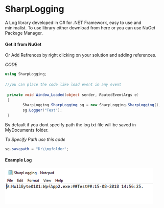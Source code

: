 # SharpLogging
A Log library developed in C# for .NET Framework, easy to use and minimalist.
To use library either download from here or you can use NuGet Package Manager.

#### Get it from NuGet

Or Add Refrences by right clicking on your solution and adding references.

_CODE_
```csharp
using SharpLogging;

//you can place the code like load event in any event

 private void Window_Loaded(object sender, RoutedEventArgs e)
 {
        SharpLogging.SharpLogging sg = new SharpLogging.SharpLogging();
        sg.Logger("Test");
 }

```

By default if you dont specify path the log txt file will be saved in MyDocuments folder.

*To Specify Path use this code*
```csharp
sg.savepath = "D:\\myfolder";
```

#### Example Log ####
![Example](https://github.com/nullbyte01/SharpLogging/blob/master/1.PNG)
